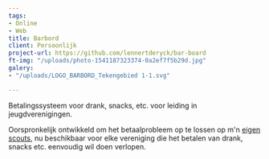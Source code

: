 ```yaml
---
tags:
- Online
- Web
title: Barbord
client: Persoonlijk
project-url: https://github.com/lennertderyck/bar-board
ft-img: "/uploads/photo-1541187323374-0a2ef7f5b29d.jpg"
galery:
- "/uploads/LOGO_BARBORD_Tekengebied 1-1.svg"

---
```

Betalingssysteem voor drank, snacks, etc. voor leiding in jeugdverenigingen.

Oorspronkelijk ontwikkeld om het betaalprobleem op te lossen op m'n [eigen scouts](https://www.google.com/search?q=haegepoorters+destelbergen), nu beschikbaar voor elke vereniging die het betalen van drank, snacks etc. eenvoudig wil doen verlopen.